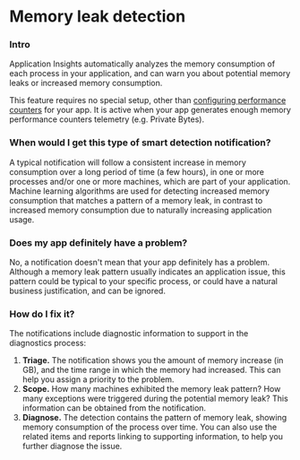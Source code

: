 # Memory leak detection

### Intro

Application Insights automatically analyzes the memory consumption of each process in your application, and can warn you about potential memory leaks or increased memory consumption.

This feature requires no special setup, other than [configuring performance counters](https://docs.microsoft.com/en-us/azure/application-insights/app-insights-performance-counters) for your app. It is active when your app generates enough memory performance counters telemetry (e.g. Private Bytes).


### When would I get this type of smart detection notification?
A typical notification will follow a consistent increase in memory consumption over a long period of time (a few hours), in one or more processes and/or one or more machines, which are part of your application.
Machine learning algorithms are used for detecting increased memory consumption that matches a pattern of a memory leak, in contrast to increased memory consumption due to naturally increasing application usage.

### Does my app definitely have a problem?
No, a notification doesn't mean that your app definitely has a problem. Although a memory leak pattern usually indicates an application issue, this pattern could be typical to your specific process, or could have a natural business justification, and can be ignored.

### How do I fix it?
The notifications include diagnostic information to support in the diagnostics process:
1. **Triage.** The notification shows you the amount of memory increase (in GB), and the time range in which the memory had increased. This can help you assign a priority to the problem.
2. **Scope.** How many machines exhibited the memory leak pattern? How many exceptions were triggered during the potential memory leak? This information can be obtained from the notification.
3. **Diagnose.** The detection contains the pattern of memory leak, showing memory consumption of the process over time. You can also use the related items and reports linking to supporting information, to help you further diagnose the issue.
